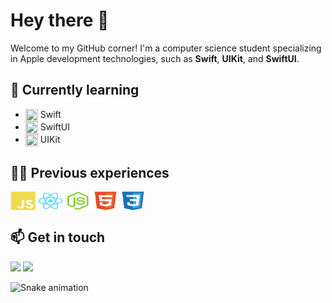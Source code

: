 
# Hey there 👋

Welcome to my GitHub corner! I'm a computer science student specializing in Apple development technologies, such as **Swift**, **UIKit**, and **SwiftUI**.

## 🌱 Currently learning

<ul>
  <li>
    <img title="Swift" align="center" height="20" width="20" src="https://cdn.jsdelivr.net/gh/devicons/devicon/icons/swift/swift-original.svg" /> Swift
  </li>

  <li>
    <img title="SwiftUI" align="center" height="20" width="20" src="https://developer.apple.com/assets/elements/icons/swiftui/swiftui-96x96_2x.png" /> SwiftUI
  </li>

  <li>
    <img title="UIKit" align="center" height="20" width="20" src="https://getuikit.com/images/uikit-logo-large.svg" /> UIKit
  </li>
</ul>

## 👩‍💻 Previous experiences
  <div>   
   <img align="center" alt="Js" title="JavaScript" height="30" width="40" src="https://raw.githubusercontent.com/devicons/devicon/master/icons/javascript/javascript-plain.svg">
  <img align="center" alt="React" title="React" height="30" width="40" src="https://raw.githubusercontent.com/devicons/devicon/master/icons/react/react-original.svg">
  <img align="center" alt="NodeJS" title="NodeJS" height="30" width="40" src="https://raw.githubusercontent.com/devicons/devicon/master/icons/nodejs/nodejs-original.svg">
  <img align="center" alt="HTML" title="HTML5" height="30" width="40" src="https://raw.githubusercontent.com/devicons/devicon/master/icons/html5/html5-original.svg">
  <img align="center" alt="CSS" title="CSS3" height="30" width="40" src="https://raw.githubusercontent.com/devicons/devicon/master/icons/css3/css3-original.svg">    
    </div>

## 📫 Get in touch
<a href = "mailto:lais2bg@gmail.com"><img src="https://img.shields.io/badge/-Gmail-%23333?style=for-the-badge&logo=gmail&logoColor=white" target="_blank"></a>
  <a href="https://www.linkedin.com/in/lais-godinho" target="_blank"><img src="https://img.shields.io/badge/-LinkedIn-%230077B5?style=for-the-badge&logo=linkedin&logoColor=white" target="_blank"></a>

  ![Snake animation](https://github.com/laisbastosbg/laisbastosbg/blob/output/github-contribution-grid-snake.svg)
